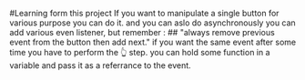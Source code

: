 #Learning form this project
If you want to manipulate a single button for various purpose you can do it.
and you can aslo do  asynchronously 
you can add various even listener, but remember : ## "always remove previous event from the button then add next."
if you want the same event after some time you have to perform the 👆 step.
you can hold some function in a variable and pass it as a referrance to the event. 
